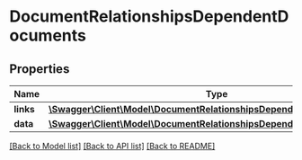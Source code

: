 # DocumentRelationshipsDependentDocuments

## Properties
Name | Type | Description | Notes
------------ | ------------- | ------------- | -------------
**links** | [**\Swagger\Client\Model\DocumentRelationshipsDependentDocumentsLinks**](DocumentRelationshipsDependentDocumentsLinks.md) |  | [optional] 
**data** | [**\Swagger\Client\Model\DocumentRelationshipsDependentDocumentsData[]**](DocumentRelationshipsDependentDocumentsData.md) |  | [optional] 

[[Back to Model list]](../../README.md#documentation-for-models) [[Back to API list]](../../README.md#documentation-for-api-endpoints) [[Back to README]](../../README.md)

